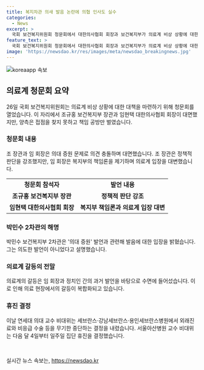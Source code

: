 ```yaml
---
title: 복지차관 의새 발음 논란에 의협 인사도 실수
categories:
  - News
excerpt: >
  국회 보건복지위원회 청문회에서 대한의사협회 회장과 보건복지부가 의료계 비상 상황에 대한 대책을 놓고 충돌했다. 보건복지부는 정책적 결정을 강조하며 의료계의 반발에 대응하고, 대한의사협회는 현재 사태를 복지부가 만든 것으로 보며 비판했다. 의대 증원 이슈뿐 아니라 발언 논란과 과거 발언들로 인한 갈등도 불거졌다. 또한, 연세대 의대 교수 비대위는 외래진료와 비응급 수술 등을 무기한 중단하고, 서울아산병원 교수 비대위는 다음 달 집단 휴진을 예고했다. 정부와 의료계의 대립이 심화되고 있는 가운데, 의료 서비스 중단으로 사태가 더욱 급격해질 수 있을 것으로 보인다.  
feature_text: >
  국회 보건복지위원회 청문회에서 대한의사협회 회장과 보건복지부가 의료계 비상 상황에 대한 대책을 놓고 충돌했다. 보건복지부는 정책적 결정을 강조하며 의료계의 반발에 대응하고, 대한의사협회는 현재 사태를 복지부가 만든 것으로 보며 비판했다. 의대 증원 이슈뿐 아니라 발언 논란과 과거 발언들로 인한 갈등도 불거졌다. 또한, 연세대 의대 교수 비대위는 외래진료와 비응급 수술 등을 무기한 중단하고, 서울아산병원 교수 비대위는 다음 달 집단 휴진을 예고했다. 정부와 의료계의 대립이 심화되고 있는 가운데, 의료 서비스 중단으로 사태가 더욱 급격해질 수 있을 것으로 보인다.  
image: 'https://newsdao.kr/res/images/meta/newsdao_breakingnews.jpg'
---
```


<p><img src="https://newsdao.kr/res/images/meta/newsdao_breakingnews.jpg" alt="koreaapp 속보" /></p>

<h2 data-ke-size="size26">의료계 청문회 요약</h2>

<p data-ke-size="size16">26일 국회 보건복지위원회는 의료계 비상 상황에 대한 대책을 마련하기 위해 청문회를 열었습니다. 이 자리에서 조규홍 보건복지부 장관과 임현택 대한의사협회 회장이 대면했지만, 양측은 접점을 찾지 못하고 책임 공방만 벌였습니다.</p>

<h3>청문회 내용</h3>

<p data-ke-size="size16">조 장관과 임 회장은 의대 증원 문제로 의견 충돌하며 대면했습니다. 조 장관은 정책적 판단을 강조했지만, 임 회장은 복지부의 책임론을 제기하며 의료계 입장을 대변했습니다.</p>

<table>
  <tr>
    <td style="text-align: center; height: 17px;"><b>청문회 참석자</b></td>
    <td style="text-align: center; height: 17px;"><b>발언 내용</b></td>
  </tr>
  <tr>
    <td style="text-align: center; height: 17px;"><b>조규홍 보건복지부 장관</b></td>
    <td style="text-align: center; height: 17px;"><b>정책적 판단 강조</b></td>
  </tr>
  <tr>
    <td style="text-align: center; height: 17px;"><b>임현택 대한의사협회 회장</b></td>
    <td style="text-align: center; height: 17px;"><b>복지부 책임론과 의료계 입장 대변</b></td>
  </tr>
</table>

<h3>박민수 2차관의 해명</h3>

<p data-ke-size="size16">박민수 보건복지부 2차관은 '의대 증원' 발언과 관련해 발음에 대한 입장을 밝혔습니다. 그는 의도한 발언이 아니었다고 설명했습니다.</p>

<h3>의료계 갈등의 전말</h3>

<p data-ke-size="size16">의료계의 갈등은 임 회장과 정치인 간의 과거 발언을 바탕으로 수면에 들어섰습니다. 이로 인해 의료 현장에서의 갈등이 복합화되고 있습니다.</p>

<h3>휴진 결정</h3>

<p data-ke-size="size16">이날 연세대 의대 교수 비대위는 세브란스·강남세브란스·용인세브란스병원에서 외래진료와 비응급 수술 등을 무기한 중단하는 결정을 내렸습니다. 서울아산병원 교수 비대위는 다음 달 4일부터 일주일 집단 휴진을 결정했습니다.</p>

<p data-ke-size="size16">&nbsp;</p>
실시간 뉴스 속보는, <a href="https://newsdao.kr" rel="dofollow">https://newsdao.kr</a>


